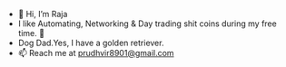 - 👋 Hi, I’m Raja
- I like Automating, Networking & Day trading shit coins during my free time. :rocket:
- Dog Dad.Yes, I have a golden retriever. 
- 📫 Reach me at prudhvir8901@gmail.com

<!---
raja-prudhvi/raja-prudhvi is a ✨ special ✨ repository because its `README.md` (this file) appears on your GitHub profile.
You can click the Preview link to take a look at your changes.
--->
